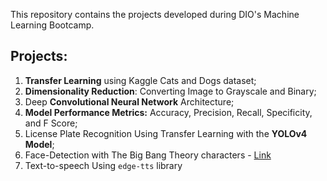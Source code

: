 This repository contains the projects developed during DIO's Machine Learning Bootcamp.

## Projects:
1. **Transfer Learning** using Kaggle Cats and Dogs dataset; 
2. **Dimensionality Reduction**: Converting Image to Grayscale and Binary;
3. Deep **Convolutional Neural Network** Architecture;
4. **Model Performance Metrics:** Accuracy, Precision, Recall, Specificity, and F Score;
5. License Plate Recognition Using Transfer Learning with the **YOLOv4 Model**;
6. Face-Detection with The Big Bang Theory characters - [Link](https://github.com/tomosantos/face-detection)
7. Text-to-speech Using `edge-tts` library
